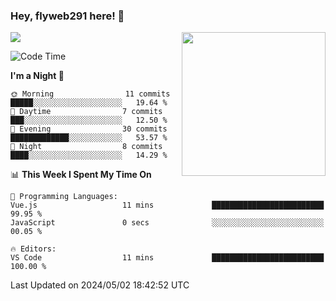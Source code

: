 ### Hey, flyweb291 here! 👋

![](https://metrics.lecoq.io/cherry291?template=classic&config.timezone=Asia%2FShanghai)
<img align='right' src="https://media.giphy.com/media/M9gbBd9nbDrOTu1Mqx/giphy.gif" width="230">
<!-- ![](https://github-readme-stats-ouuan.vercel.app/api?username=flyweb291&theme=dark&show_icons=true) -->

<!--START_SECTION:waka-->
![Code Time](http://img.shields.io/badge/Code%20Time-211%20hrs%2033%20mins-blue)

**I'm a Night 🦉** 

```text
🌞 Morning                11 commits          █████░░░░░░░░░░░░░░░░░░░░   19.64 % 
🌆 Daytime                7 commits           ███░░░░░░░░░░░░░░░░░░░░░░   12.50 % 
🌃 Evening                30 commits          █████████████░░░░░░░░░░░░   53.57 % 
🌙 Night                  8 commits           ████░░░░░░░░░░░░░░░░░░░░░   14.29 % 
```


📊 **This Week I Spent My Time On** 

```text
💬 Programming Languages: 
Vue.js                   11 mins             █████████████████████████   99.95 % 
JavaScript               0 secs              ░░░░░░░░░░░░░░░░░░░░░░░░░   00.05 % 

🔥 Editors: 
VS Code                  11 mins             █████████████████████████   100.00 % 
```


 Last Updated on 2024/05/02 18:42:52 UTC
<!--END_SECTION:waka-->

<!--
**flyweb291/数字游牧人** is a ✨ _special_ ✨ repository because its `README.md` (this file) appears on your GitHub profile.

Here are some ideas to get you started:

- 🔭 I’m currently working on ...
- 🌱 I’m currently learning ...
- 👯 I’m looking to collaborate on ...
- 🤔 I’m looking for help with ...
- 💬 Ask me about ...
- 📫 How to reach me: ...
- 😄 Pronouns: ...
- ⚡ Fun fact: ...
-->
